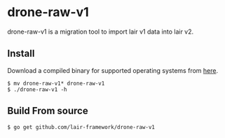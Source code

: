 # drone-raw-v1
drone-raw-v1 is a migration tool to import lair v1 data into lair v2.

## Install
Download a compiled binary for supported operating systems from [here](https://githhub.com/lair-framework/drone-raw-v1/releases/latest).

```
$ mv drone-raw-v1* drone-raw-v1
$ ./drone-raw-v1 -h
```

## Build From source
```
$ go get github.com/lair-framework/drone-raw-v1
```
